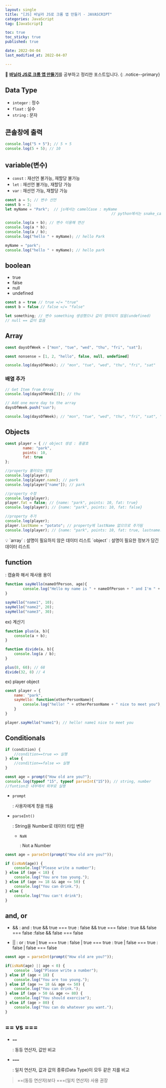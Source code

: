 ```yaml
---
layout: single
title: "[JS] 바닐라 JS로 크롬 앱 만들기 - JAVASCRIPT"
categories: JavaScript
tag: [JavaScript]

toc: true
toc_sticky: true
published: true

date: 2022-04-04
last_modified_at: 2022-04-07

---
```


📄 [**바닐라 JS로 크롬 앱 만들기**](https://nomadcoders.co/javascript-for-beginners)를 공부하고 정리한 포스트입니다.
{: .notice--primary}

## Data Type

- `integer` : 정수
- `float` : 실수
- `string` : 문자


## 콘솔창에 출력

```jsx
console.log("5 + 5"); // 5 + 5
console.log(5 + 5); // 10
```


## variable(변수)

- `const` : 재선언 불가능, 재할당 불가능
- `let` : 재선언 불가능, 재할당 가능
- `var` :  재선언 가능, 재할당 가능

```jsx
const a = 5; // 변수 선언
const b = 2;
let myName = "Park";  // js에서는 camelCase : myName
												// python에서는 snake_case : my_name

console.log(a + b); // 변수 이용해 연산
console.log(a * b);
console.log(a / b);
console.log("hello " + myName); // hello Park

myName = "park";
console.log("hello " + myName); // hello park
```


## boolean

- true
- false
- null
- undefined

```jsx
const a = true // true =/= "true"
const b = false // false =/= "false"
```

```jsx
let something; // 변수 something 생성했으나 값이 정의되지 않음(undefined)
// null == 값이 없음
```


## Array

```jsx
const daysOfWeek = ["mon", "tue", "wed", "thu", "fri", "sat"];

const nonsense = [1, 2, "hello", false, null, undefined]

console.log(daysOfWeek); // "mon", "tue", "wed", "thu", "fri", "sat"
```


### 배열 추가

```jsx
// Get Item from Array
console.log(daysOfWeek[3]); // thu

// Add one more day to the array
daysOfWeek.push("sun");

console.log(daysOfWeek); // "mon", "tue", "wed", "thu", "fri", "sat", "sun"
```


## Objects

```jsx
const player = { // object 생성 : 중괄호
		name: "park",
		points: 10,
		fat: true
};

//property 불러오는 방법
console.log(player);
console.log(player.name); // park
console.log(player["name"]); // park

//property 수정
console.log(player);
player.fat = false; // {name: "park", points: 10, fat: true}
console.log(player); // {name: "park", points: 10, fat: false} 

//property 추가
console.log(player);
player.lastName = "potato"; // property에 lastName 없으므로 추가됨
console.log(player); // {name: "park", points: 10, fat: true, lastname: "potato"}
```

<aside>
💡 `array` : 설명이 필요하지 않은 데이터 리스트
`object` : 설명이 필요한 정보가 담긴 데이터 리스트
</aside>


## function

: 캡슐화 해서 재사용 용이

```jsx
function sayHello(nameOfPerson, age){
		console.log("Hello my name is " + nameOfPerson + " and I'm " + age);
}

sayHello("name1", 10);
sayHello("name2", 20);
sayHello("name3", 30);
```

ex) 계산기

```jsx
function plus(a, b){
	console(a + b);
}

function divide(a, b){
	console.log(a / b);
}

plus(8, 60); // 68
divide(32, 8) // 4
```

ex) player object

```jsx
const player = {
	name: "park",
	sayHello: function(otherPersonName){
		console.log("hello! " + otherPersonName + " nice to meet you");
	}
}

player.sayHello("name1"); // hello! name1 nice to meet you
```


## Conditionals

```jsx
if (condition) {
	//condition==true => 실행
} else {
	//condition==false => 실행
}
```

```jsx
const age = prompt("How old are you?");
console.log(typeof "15", typeof parseInt("15")); // string, number
//funtion은 내부에서 외부로 실행
```

- `prompt`
    
    : 사용자에게 창을 띄움
    
- `parseInt()`
    
    : String을 Number로 데이터 타입 변환
    
    - `NaN`
        
        : Not a Number
        

```jsx
const age = parseInt(prompt("How old are you?"));

if (isNaN(age)) {
	console.log("Please write a number");
} else if (age < 18) {
	console.log("You are too young.");
} else if (age >= 18 && age <= 50) {
	console.log("You can drink.");
} else {
	console.log("You can't drink");
}
```


## and, or

- &&
  : and
  : true && true === true
  : false && true === false
  : true && false === false
  :false && false === false

- ||
  : or
  : true | true === true
  : false | true === true
  : true | false === true
  : false | false === false

```jsx
const age = parseInt(prompt("How old are you?"));

if(isNaN(age) || age < 0) { 
	console .log("Please write a number");
} else if (age < 18) {
	console.log("You are too young.");
} else if (age >= 18 && age <= 50) {
	console.log("You can drink.");
} else if (age > 50 && age <= 80) {
	console.log("You should exercise");
} else if (age > 80) {
	console.log("You can do whatever you want.");
}
```


## == vs ===

- `==`
    
    : 동등 연산자, 값만 비교
    
- `===`
    
    : 일치 연산자, 값과 값의 종류(Data Type)이 모두 같은 지를 비교
    

> ==(동등 연산자)보다 ===(일치 연산자) 사용 권장
>
